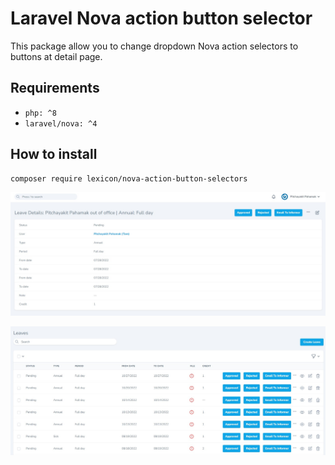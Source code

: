 ﻿# Laravel Nova action button selector
This package allow you to change dropdown Nova action selectors to buttons at detail page.

## Requirements
- `php: ^8`
- `laravel/nova: ^4`

## How to install
```
composer require lexicon/nova-action-button-selectors
```

![example_1](./docs/main_1.jpg)

![example_2](./docs/main_2.jpg)

